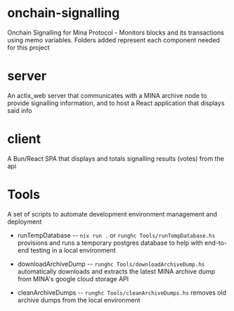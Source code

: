 # onchain-signalling
Onchain Signalling for Mina Protocol - Monitors blocks and its transactions using memo variables.
Folders added represent each component needed for this project 

# server
An actix_web server that communicates with a MINA archive node to provide signalling information, and to host a React application that displays said info

# client
A Bun/React SPA that displays and totals signalling results (votes) from the api

# Tools
A set of scripts to automate development environment management and deployment

* runTempDatabase -- `nix run .` or `runghc Tools/runTempDatabase.hs`
provisions and runs a temporary postgres database to help with end-to-end testing in a local environment

* downloadArchiveDump -- `runghc Tools/downloadArchiveDump.hs`
automatically downloads and extracts the latest MINA archive dump from MINA's google cloud storage API

* cleanArchiveDumps -- `runghc Tools/cleanArchiveDumps.hs`
removes old archive dumps from the local environment
